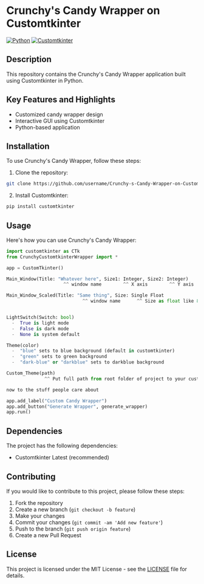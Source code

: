 # Crunchy's Candy Wrapper on Customtkinter

[![Python](https://img.shields.io/badge/Python-3.9-blue)](https://www.python.org/)
[![Customtkinter](https://img.shields.io/badge/Customtkinter-v1.0-orange)](https://github.com/customtkinter)

## Description

This repository contains the Crunchy's Candy Wrapper application built using Customtkinter in Python.

## Key Features and Highlights

- Customized candy wrapper design
- Interactive GUI using Customtkinter
- Python-based application

## Installation

To use Crunchy's Candy Wrapper, follow these steps:

1. Clone the repository:

```bash
git clone https://github.com/username/Crunchy-s-Candy-Wrapper-on-Customtkinter.git
```

2. Install Customtkinter:

```bash
pip install customtkinter
```

## Usage

Here's how you can use Crunchy's Candy Wrapper:

```python
import customtkinter as CTk
from CrunchyCustomtkinterWrapper import *

app = CustomTkinter()

Main_Window(Title: "Whatever here", Size1: Integer, Size2: Integer)
                     ^^ window name        ^^ X axis        ^^ Y axis

Main_Window_Scaled(Title: "Same thing", Size: Single Float
                            ^^ window name      ^^ Size as float like 800.64


LightSwitch(Switch: bool)
  -  True is light mode
  -  False is dark mode
  -  None is system default

Theme(color)
  -  "blue" sets to blue background (default in customtkinter)
  -  "green" sets to green background
  -  "dark-blue" or "darkblue" sets to darkblue background

Custom_Theme(path)
              ^^ Put full path from root folder of project to your custom json theme

now to the stuff people care about

app.add_label("Custom Candy Wrapper")
app.add_button("Generate Wrapper", generate_wrapper)
app.run()
```

## Dependencies

The project has the following dependencies:

- Customtkinter Latest (recommended)

## Contributing

If you would like to contribute to this project, please follow these steps:

1. Fork the repository
2. Create a new branch (`git checkout -b feature`)
3. Make your changes
4. Commit your changes (`git commit -am 'Add new feature'`)
5. Push to the branch (`git push origin feature`)
6. Create a new Pull Request

## License

This project is licensed under the MIT License - see the [LICENSE](LICENSE) file for details.
